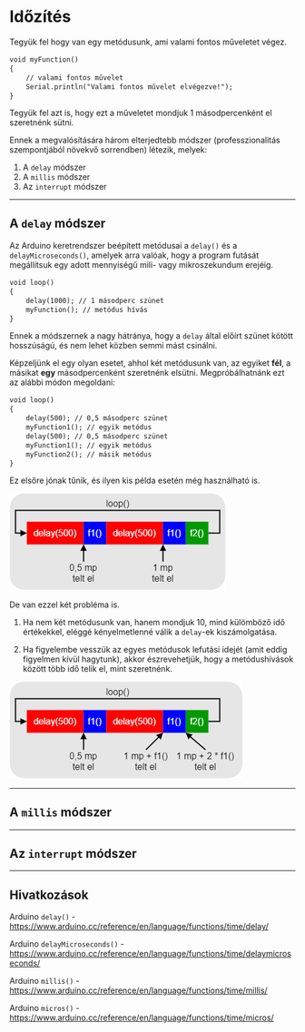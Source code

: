 # Időzítés

Tegyük fel hogy van egy metódusunk, ami valami fontos műveletet végez.

```arduino
void myFunction()
{
    // valami fontos művelet
    Serial.println("Valami fontos művelet elvégezve!");
}
```

Tegyük fel azt is, hogy ezt a műveletet mondjuk 1 másodpercenként el szeretnénk sütni.

Ennek a megvalósítására három elterjedtebb módszer (professzionalitás szempontjából növekvő sorrendben) létezik, melyek:

1. A `delay` módszer
2. A `millis` módszer
3. Az `interrupt` módszer

---
## A `delay` módszer

Az Arduino keretrendszer beépített metódusai a `delay()` és a `delayMicroseconds()`, amelyek arra valóak, hogy a program futását megállítsuk egy adott mennyiségű mili- vagy mikroszekundum erejéig.

```arduino
void loop()
{
    delay(1000); // 1 másodperc szünet
    myFunction(); // metódus hívás
}
```

Ennek a módszernek a nagy hátránya, hogy a `delay` által előírt szünet kötött hosszúságú, és nem lehet közben semmi mást csinálni.

Képzeljünk el egy olyan esetet, ahhol két metódusunk van, az egyiket **fél**, a másikat **egy** másodpercenként szeretnénk elsütni. Megpróbálhatnánk ezt az alábbi módon megoldani:

```arduino
void loop()
{
    delay(500); // 0,5 másodperc szünet
    myFunction1(); // egyik metódus
    delay(500); // 0,5 másodperc szünet
    myFunction1(); // egyik metódus
    myFunction2(); // másik metódus
}
```

Ez elsőre jónak tűnik, és ilyen kis példa esetén még használható is.

![](../img/delay1.png)

De van ezzel két probléma is.

1. Ha nem két metódusunk van, hanem mondjuk 10, mind külömböző idő értékekkel, eléggé kényelmetlenné válik a `delay`-ek kiszámolgatása.

2. Ha figyelembe vesszük az egyes metódusok lefutási idejét (amit eddig figyelmen kívül hagytunk), akkor észrevehetjük, hogy a metódushívások között több idő telik el, mint szeretnénk.

![](../img/delay2.png)

---
## A `millis` módszer

---
## Az `interrupt` módszer

---
## Hivatkozások

Arduino `delay()` - https://www.arduino.cc/reference/en/language/functions/time/delay/

Arduino `delayMicroseconds()` - https://www.arduino.cc/reference/en/language/functions/time/delaymicroseconds/

Arduino `millis()` - https://www.arduino.cc/reference/en/language/functions/time/millis/

Arduino `micros()` - https://www.arduino.cc/reference/en/language/functions/time/micros/